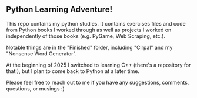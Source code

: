 ## Python Learning Adventure!
This repo contains my python studies. It contains exercises files and code from Python books I worked through as well as projects I worked on independently of those books (e.g. PyGame, Web Scraping, etc.).

Notable things are in the "Finished" folder, including "Cirpal" and my "Nonsense Word Generator".

At the beginning of 2025 I switched to learning C++ (there's a repository for that!), but I plan to come back to Python at a later time.

Please feel free to reach out to me if you have any suggestions, comments, questions, or musings :)
